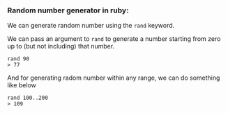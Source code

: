 
### Random number generator in ruby: ###

We can generate random number using the `rand` keyword.

We can pass an argument to `rand` to generate a number starting from zero up to (but not including) that number.

```console
rand 90
> 77
```

And for generating radom number within any range, we can do something like below

```console
rand 100..200
> 109
```
